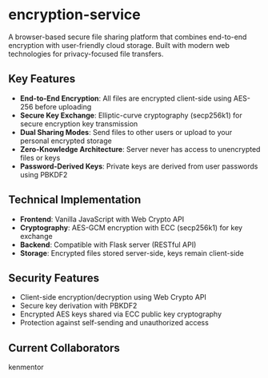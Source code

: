 # encryption-service
A browser-based secure file sharing platform that combines end-to-end encryption with user-friendly cloud storage. Built with modern web technologies for privacy-focused file transfers.

## Key Features
- **End-to-End Encryption**: All files are encrypted client-side using AES-256 before uploading
- **Secure Key Exchange**: Elliptic-curve cryptography (secp256k1) for secure encryption key transmission
- **Dual Sharing Modes**: Send files to other users or upload to your personal encrypted storage
- **Zero-Knowledge Architecture**: Server never has access to unencrypted files or keys
- **Password-Derived Keys**: Private keys are derived from user passwords using PBKDF2

## Technical Implementation
- **Frontend**: Vanilla JavaScript with Web Crypto API
- **Cryptography**: AES-GCM encryption with ECC (secp256k1) for key exchange
- **Backend**: Compatible with Flask server (RESTful API)
- **Storage**: Encrypted files stored server-side, keys remain client-side

## Security Features
- Client-side encryption/decryption using Web Crypto API
- Secure key derivation with PBKDF2
- Encrypted AES keys shared via ECC public key cryptography
- Protection against self-sending and unauthorized access

## Current Collaborators 
kenmentor

